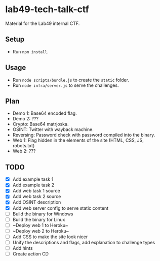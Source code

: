 # lab49-tech-talk-ctf

Material for the Lab49 internal CTF.

## Setup

- Run `npm install`.

## Usage

- Run `node scripts/bundle.js` to create the `static` folder.
- Run `node infra/server.js` to serve the challenges.

## Plan

- Demo 1: Base64 encoded flag.
- Demo 2: ???
- Crypto: Base64 matrjoska.
- OSINT: Twitter with wayback machine.
- Reversing: Password check with password compiled into the binary.
- Web 1: Flag hidden in the elements of the site (HTML, CSS, JS, robots.txt)
- Web 2: ???

## TODO

- [x] Add example task 1
- [x] Add example task 2
- [x] Add web task 1 source
- [x] Add web task 2 source
- [x] Add OSINT description
- [x] Add web server config to serve static content
- [ ] Build the binary for Windows
- [ ] Build the binary for Linux
- [ ] ~Deploy web 1 to Heroku~
- [ ] ~Deploy web 2 to Heroku~
- [ ] Add CSS to make the site look nicer
- [ ] Unify the descriptions and flags, add explanation to challenge types
- [ ] Add hints
- [ ] Create action CD
